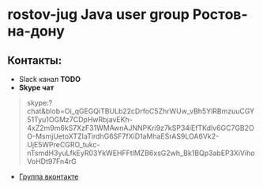 # rostov-jug Java user group Ростов-на-дону

## Контакты:
- Slack канал **TODO**
- **Skype чат**
> skype:?chat&blob=Oi_qGEGQiTBULb22cDrfoC5ZhrWUw_vBh5YlRBmzuuCGY51Tyu1OGMz7CDpHwRbjavEKh-4xZ2m9m6kS7XzF31WMAwnAJNNPKri9z7kSP34iEfTKdlv6GC7GB2OO-MsmjUetoXTZIaTirdhG6SF7fXiD1aMhaESrAS9LOA6Vk2-UjE5WPreCGRO_tukc-nTsmdH3yuLfkEyR03YkWEHFFtlMZB6xsG2wh_Bk1BQp3abEP3XiVihoVoHDt97Fn4rG
- [Группа вконтакте](https://vk.com/rostov_jug)

